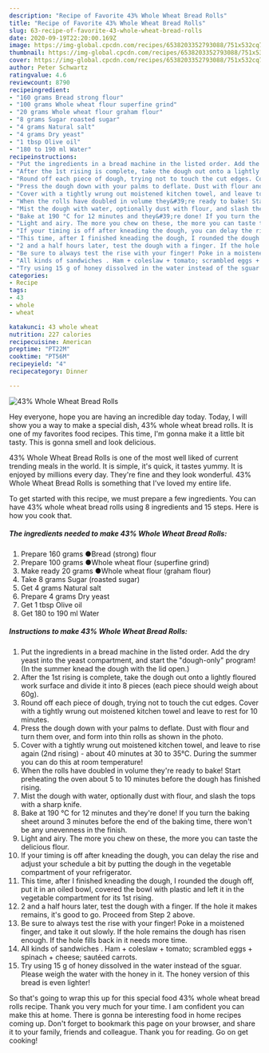 ```yaml
---
description: "Recipe of Favorite 43% Whole Wheat Bread Rolls"
title: "Recipe of Favorite 43% Whole Wheat Bread Rolls"
slug: 63-recipe-of-favorite-43-whole-wheat-bread-rolls
date: 2020-09-19T22:20:00.169Z
image: https://img-global.cpcdn.com/recipes/6538203352793088/751x532cq70/43-whole-wheat-bread-rolls-recipe-main-photo.jpg
thumbnail: https://img-global.cpcdn.com/recipes/6538203352793088/751x532cq70/43-whole-wheat-bread-rolls-recipe-main-photo.jpg
cover: https://img-global.cpcdn.com/recipes/6538203352793088/751x532cq70/43-whole-wheat-bread-rolls-recipe-main-photo.jpg
author: Peter Schwartz
ratingvalue: 4.6
reviewcount: 8790
recipeingredient:
- "160 grams Bread strong flour"
- "100 grams Whole wheat flour superfine grind"
- "20 grams Whole wheat flour graham flour"
- "8 grams Sugar roasted sugar"
- "4 grams Natural salt"
- "4 grams Dry yeast"
- "1 tbsp Olive oil"
- "180 to 190 ml Water"
recipeinstructions:
- "Put the ingredients in a bread machine in the listed order. Add the dry yeast into the yeast compartment, and start the &#34;dough-only&#34; program! (In the summer knead the dough with the lid open.)"
- "After the 1st rising is complete, take the dough out onto a lightly floured work surface and divide it into 8 pieces (each piece should weigh about 60g)."
- "Round off each piece of dough, trying not to touch the cut edges. Cover with a tightly wrung out moistened kitchen towel and leave to rest for 10 minutes."
- "Press the dough down with your palms to deflate. Dust with flour and turn them over, and form into thin rolls as shown in the photo."
- "Cover with a tightly wrung out moistened kitchen towel, and leave to rise again (2nd rising) - about 40 minutes at 30 to 35°C. During the summer you can do this at room temperature!"
- "When the rolls have doubled in volume they&#39;re ready to bake! Start preheating the oven about 5 to 10 minutes before the dough has finished rising."
- "Mist the dough with water, optionally dust with flour, and slash the tops with a sharp knife."
- "Bake at 190 °C for 12 minutes and they&#39;re done! If you turn the baking sheet around 3 minutes before the end of the baking time, there won&#39;t be any unevenness in the finish."
- "Light and airy. The more you chew on these, the more you can taste the delicious flour."
- "If your timing is off after kneading the dough, you can delay the rise and adjust your schedule a bit by putting the dough in the vegetable compartment of your refrigerator."
- "This time, after I finished kneading the dough, I rounded the dough off, put it in an oiled bowl, covered the bowl with plastic and left it in the vegetable compartment for its 1st rising."
- "2 and a half hours later, test the dough with a finger. If the hole it makes remains, it&#39;s good to go. Proceed from Step 2 above."
- "Be sure to always test the rise with your finger! Poke in a moistened finger, and take it out slowly. If the hole remains the dough has risen enough. If the hole fills back in it needs more time."
- "All kinds of sandwiches . Ham + coleslaw + tomato; scrambled eggs + spinach + cheese; sautéed carrots."
- "Try using 15 g of honey dissolved in the water instead of the sguar. Please weigh the water with the honey in it. The honey version of this bread is even lighter!"
categories:
- Recipe
tags:
- 43
- whole
- wheat

katakunci: 43 whole wheat 
nutrition: 227 calories
recipecuisine: American
preptime: "PT22M"
cooktime: "PT56M"
recipeyield: "4"
recipecategory: Dinner

---
```



![43% Whole Wheat Bread Rolls](https://img-global.cpcdn.com/recipes/6538203352793088/751x532cq70/43-whole-wheat-bread-rolls-recipe-main-photo.jpg)

Hey everyone, hope you are having an incredible day today. Today, I will show you a way to make a special dish, 43% whole wheat bread rolls. It is one of my favorites food recipes. This time, I'm gonna make it a little bit tasty. This is gonna smell and look delicious.



43% Whole Wheat Bread Rolls is one of the most well liked of current trending meals in the world. It is simple, it's quick, it tastes yummy. It is enjoyed by millions every day. They're fine and they look wonderful. 43% Whole Wheat Bread Rolls is something that I've loved my entire life.


To get started with this recipe, we must prepare a few ingredients. You can have 43% whole wheat bread rolls using 8 ingredients and 15 steps. Here is how you cook that.

<!--inarticleads1-->

##### The ingredients needed to make 43% Whole Wheat Bread Rolls:

1. Prepare 160 grams ●Bread (strong) flour
1. Prepare 100 grams ●Whole wheat flour (superfine grind)
1. Make ready 20 grams ●Whole wheat flour (graham flour)
1. Take 8 grams Sugar (roasted sugar)
1. Get 4 grams Natural salt
1. Prepare 4 grams Dry yeast
1. Get 1 tbsp Olive oil
1. Get 180 to 190 ml Water




<!--inarticleads2-->

##### Instructions to make 43% Whole Wheat Bread Rolls:

1. Put the ingredients in a bread machine in the listed order. Add the dry yeast into the yeast compartment, and start the &#34;dough-only&#34; program! (In the summer knead the dough with the lid open.)
1. After the 1st rising is complete, take the dough out onto a lightly floured work surface and divide it into 8 pieces (each piece should weigh about 60g).
1. Round off each piece of dough, trying not to touch the cut edges. Cover with a tightly wrung out moistened kitchen towel and leave to rest for 10 minutes.
1. Press the dough down with your palms to deflate. Dust with flour and turn them over, and form into thin rolls as shown in the photo.
1. Cover with a tightly wrung out moistened kitchen towel, and leave to rise again (2nd rising) - about 40 minutes at 30 to 35°C. During the summer you can do this at room temperature!
1. When the rolls have doubled in volume they&#39;re ready to bake! Start preheating the oven about 5 to 10 minutes before the dough has finished rising.
1. Mist the dough with water, optionally dust with flour, and slash the tops with a sharp knife.
1. Bake at 190 °C for 12 minutes and they&#39;re done! If you turn the baking sheet around 3 minutes before the end of the baking time, there won&#39;t be any unevenness in the finish.
1. Light and airy. The more you chew on these, the more you can taste the delicious flour.
1. If your timing is off after kneading the dough, you can delay the rise and adjust your schedule a bit by putting the dough in the vegetable compartment of your refrigerator.
1. This time, after I finished kneading the dough, I rounded the dough off, put it in an oiled bowl, covered the bowl with plastic and left it in the vegetable compartment for its 1st rising.
1. 2 and a half hours later, test the dough with a finger. If the hole it makes remains, it&#39;s good to go. Proceed from Step 2 above.
1. Be sure to always test the rise with your finger! Poke in a moistened finger, and take it out slowly. If the hole remains the dough has risen enough. If the hole fills back in it needs more time.
1. All kinds of sandwiches . Ham + coleslaw + tomato; scrambled eggs + spinach + cheese; sautéed carrots.
1. Try using 15 g of honey dissolved in the water instead of the sguar. Please weigh the water with the honey in it. The honey version of this bread is even lighter!




So that's going to wrap this up for this special food 43% whole wheat bread rolls recipe. Thank you very much for your time. I am confident you can make this at home. There is gonna be interesting food in home recipes coming up. Don't forget to bookmark this page on your browser, and share it to your family, friends and colleague. Thank you for reading. Go on get cooking!
